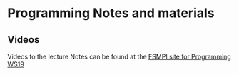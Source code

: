 # Programming Notes and materials

## Videos

Videos to the lecture Notes can be found at the [FSMPI site for Programming WS19](https://video.fsmpi.rwth-aachen.de/19ws-progra)
